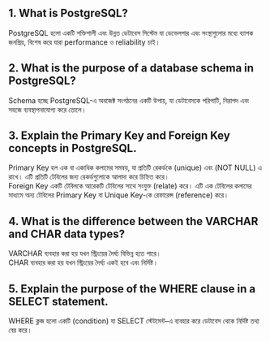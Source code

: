 **1. What is PostgreSQL?**  
--------------------------
PostgreSQL হলো একটি শক্তিশালী এবং উন্নত ডেটাবেস সিস্টেম যা ডেভেলপার এবং সংস্থাগুলোর মধ্যে ব্যাপক জনপ্রিয়, বিশেষ করে যারা performance ও reliability চাই।

**2. What is the purpose of a database schema in PostgreSQL?**  
--------------------------------------------------------------
Schema হচ্ছে PostgreSQL-এ অবজেক্ট সংগঠনের একটি উপায়, যা ডেটাবেসকে পরিপাটি, নিরাপদ এবং সহজে ব্যবস্থাপনাযোগ্য করে তোলে।

**3. Explain the Primary Key and Foreign Key concepts in PostgreSQL.**  
----------------------------------------------------------------------
Primary Key হল এক বা একাধিক কলামের সমন্বয়, যা প্রতিটি রেকর্ডকে (unique) এবং (NOT NULL) এ রাখে। এটি প্রতিটি টেবিলের জন্য রেকর্ডগুলোকে আলাদা করে চিহ্নিত করে।  
Foreign Key একটি টেবিলকে আরেকটি টেবিলের সাথে সংযুক্ত (relate) করে। এটি এক টেবিলের কলামের মাধ্যমে অন্য টেবিলের Primary Key বা Unique Key-কে রেফারেন্স (reference) করে।

**4. What is the difference between the VARCHAR and CHAR data types?**  
----------------------------------------------------------------------
VARCHAR ব্যবহার করা হয় যখন স্ট্রিংয়ের দৈর্ঘ্য বিভিন্ন হতে পারে।  
CHAR ব্যবহার করা হয় যখন স্ট্রিংয়ের দৈর্ঘ্য একই হবে এবং নির্দিষ্ট।

**5. Explain the purpose of the WHERE clause in a SELECT statement.**  
--------------------------------------------------------------------
WHERE ক্লজ হলো একটি (condition) যা SELECT স্টেটমেন্ট–এ ব্যবহার করে ডেটাবেস থেকে নির্দিষ্ট তথ্য বের করে।
